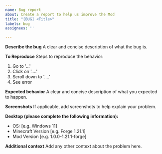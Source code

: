 ```yaml
---
name: Bug report
about: Create a report to help us improve the Mod
title: "[BUG] <Title>"
labels: bug
assignees: ''

---
```


**Describe the bug**
A clear and concise description of what the bug is.

**To Reproduce**
Steps to reproduce the behavior:
1. Go to '...'
2. Click on '....'
3. Scroll down to '....'
4. See error

**Expected behavior**
A clear and concise description of what you expected to happen.

**Screenshots**
If applicable, add screenshots to help explain your problem.

**Desktop (please complete the following information):**
 - OS: [e.g. Windows 11]
 - Minecraft Version [e.g. Forge 1.21.1]
 - Mod Version [e.g. 1.0.0-1.21.1-forge]

**Additional context**
Add any other context about the problem here.
